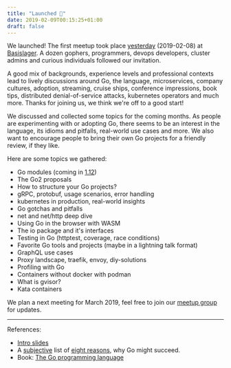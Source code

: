 ```yaml
---
title: "Launched 🚀"
date: 2019-02-09T00:15:25+01:00
draft: false
---
```


We launched! The first meetup took place
[yesterday](https://www.meetup.com/Leipzig-Golang-and-Cloud/events/258372375/)
(2019-02-08) at [Basislager](https://www.basislager.co/). A dozen gophers,
programmers, devops developers, cluster admins and curious individuals
followed our invitation.

A good mix of backgrounds, experience levels and professional contexts lead to
lively discussions around Go, the language, microservices, company cultures,
adoption, streaming, cruise ships, conference impressions, book tips, distributed
denial-of-service attacks, kubernetes operators and much more. Thanks for
joining us, we think we're off to a good start!

We discussed and collected some topics for the coming months. As people are
experimenting with or adopting Go, there seems to be an interest in the
language, its idioms and pitfalls, real-world use cases and more. We also want
to encourage people to bring their own Go projects for a friendly review, if
they like.

Here are some topics we gathered:

* Go modules (coming in [1.12](https://tip.golang.org/doc/go1.12))
* The Go2 proposals
* How to structure your Go projects?
* gRPC, protobuf, usage scenarios, error handling
* kubernetes in production, real-world insights
* Go gotchas and pitfalls
* net and net/http deep dive
* Using Go in the browser with WASM
* The io package and it's interfaces
* Testing in Go (httptest, coverage, race conditions)
* Favorite Go tools and projects (maybe in a lightning talk format)
* GraphQL use cases
* Proxy landscape, traefik, envoy, diy-solutions
* Profiling with Go
* Containers without docker with podman
* What is gvisor?
* Kata containers

We plan a next meeting for March 2019, feel free to join our [meetup
group](https://www.meetup.com/Leipzig-Golang-and-Cloud/) for updates.

----

References:

* [Intro slides](https://github.com/golang-leipzig/welcome/blob/master/Slides.md)
* A [subjective](https://github.com/miku) list of [eight reasons](https://github.com/golang-leipzig/welcome/blob/master/8Reasons.md),
why Go might succeed.
* Book: [The Go programming language](https://www.gopl.io/)
